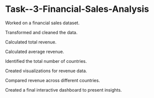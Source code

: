# Task--3-Financial-Sales-Analysis
Worked on a financial sales dataset.

Transformed and cleaned the data.

Calculated total revenue.

Calculated average revenue.

Identified the total number of countries.

Created visualizations for revenue data.

Compared revenue across different countries.

Created a final interactive dashboard to present insights.
